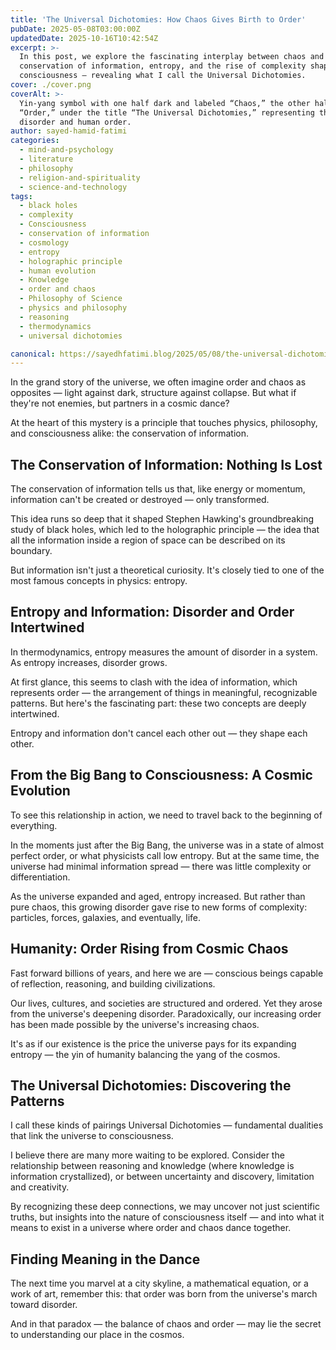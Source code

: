 ```yaml
---
title: 'The Universal Dichotomies: How Chaos Gives Birth to Order'
pubDate: 2025-05-08T03:00:00Z
updatedDate: 2025-10-16T10:42:54Z
excerpt: >-
  In this post, we explore the fascinating interplay between chaos and order, showing how the
  conservation of information, entropy, and the rise of complexity shape both the universe and human
  consciousness — revealing what I call the Universal Dichotomies.
cover: ./cover.png
coverAlt: >-
  Yin-yang symbol with one half dark and labeled “Chaos,” the other half glowing orange and labeled
  “Order,” under the title “The Universal Dichotomies,” representing the balance between cosmic
  disorder and human order.
author: sayed-hamid-fatimi
categories:
  - mind-and-psychology
  - literature
  - philosophy
  - religion-and-spirituality
  - science-and-technology
tags:
  - black holes
  - complexity
  - Consciousness
  - conservation of information
  - cosmology
  - entropy
  - holographic principle
  - human evolution
  - Knowledge
  - order and chaos
  - Philosophy of Science
  - physics and philosophy
  - reasoning
  - thermodynamics
  - universal dichotomies

canonical: https://sayedhfatimi.blog/2025/05/08/the-universal-dichotomies-how-chaos-gives-birth-to-order/
---
```


In the grand story of the universe, we often imagine order and chaos as opposites — light against dark, structure against collapse. But what if they're not enemies, but partners in a cosmic dance?

At the heart of this mystery is a principle that touches physics, philosophy, and consciousness alike: the conservation of information.

## The Conservation of Information: Nothing Is Lost

The conservation of information tells us that, like energy or momentum, information can't be created or destroyed — only transformed.

This idea runs so deep that it shaped Stephen Hawking's groundbreaking study of black holes, which led to the holographic principle — the idea that all the information inside a region of space can be described on its boundary.

But information isn't just a theoretical curiosity. It's closely tied to one of the most famous concepts in physics: entropy.

## Entropy and Information: Disorder and Order Intertwined

In thermodynamics, entropy measures the amount of disorder in a system. As entropy increases, disorder grows.

At first glance, this seems to clash with the idea of information, which represents order — the arrangement of things in meaningful, recognizable patterns. But here's the fascinating part: these two concepts are deeply intertwined.

Entropy and information don't cancel each other out — they shape each other.

## From the Big Bang to Consciousness: A Cosmic Evolution

To see this relationship in action, we need to travel back to the beginning of everything.

In the moments just after the Big Bang, the universe was in a state of almost perfect order, or what physicists call low entropy. But at the same time, the universe had minimal information spread — there was little complexity or differentiation.

As the universe expanded and aged, entropy increased. But rather than pure chaos, this growing disorder gave rise to new forms of complexity: particles, forces, galaxies, and eventually, life.

## Humanity: Order Rising from Cosmic Chaos

Fast forward billions of years, and here we are — conscious beings capable of reflection, reasoning, and building civilizations.

Our lives, cultures, and societies are structured and ordered. Yet they arose from the universe's deepening disorder. Paradoxically, our increasing order has been made possible by the universe's increasing chaos.

It's as if our existence is the price the universe pays for its expanding entropy — the yin of humanity balancing the yang of the cosmos.

## The Universal Dichotomies: Discovering the Patterns

I call these kinds of pairings Universal Dichotomies — fundamental dualities that link the universe to consciousness.

I believe there are many more waiting to be explored. Consider the relationship between reasoning and knowledge (where knowledge is information crystallized), or between uncertainty and discovery, limitation and creativity.

By recognizing these deep connections, we may uncover not just scientific truths, but insights into the nature of consciousness itself — and into what it means to exist in a universe where order and chaos dance together.

## Finding Meaning in the Dance

The next time you marvel at a city skyline, a mathematical equation, or a work of art, remember this: that order was born from the universe's march toward disorder.

And in that paradox — the balance of chaos and order — may lie the secret to understanding our place in the cosmos.
